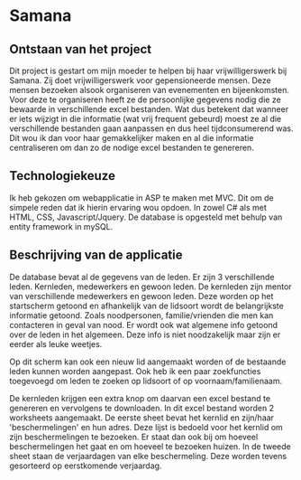 # Samana



Ontstaan van het project
------------------------
Dit project is gestart om mijn moeder te helpen bij haar vrijwilligerswerk bij Samana. Zij doet vrijwilligerswerk voor gepensioneerde mensen. Deze mensen bezoeken alsook organiseren van evenementen en bijeenkomsten. Voor deze te organiseren heeft ze de persoonlijke gegevens nodig die ze bewaarde in verschillende excel bestanden. Wat dus betekent dat wanneer er iets wijzigt in die informatie (wat vrij frequent gebeurd) moest ze al die verschillende bestanden gaan aanpassen en dus heel tijdconsumerend was. Dit wou ik dan voor haar gemakkelijker maken en al die informatie centraliseren om dan zo de nodige excel bestanden te genereren. 



Technologiekeuze
----------------
Ik heb gekozen om webapplicatie in ASP te maken met MVC. Dit om de simpele reden dat ik hierin ervaring wou opdoen. In zowel C# als met HTML, CSS, Javascript/Jquery. De database is opgesteld met behulp van entity framework in mySQL. 



Beschrijving van de applicatie
------------------------------
De database bevat al de gegevens van de leden. Er zijn 3 verschillende leden. Kernleden, medewerkers en gewoon leden. De kernleden zijn mentor van verschillende medewerkers en gewoon leden. Deze worden op het startscherm getoond en afhankelijk van de lidsoort wordt de belangrijkste informatie getoond. Zoals noodpersonen, familie/vrienden die men kan contacteren in geval van nood. Er wordt ook wat algemene info getoond over de leden in het algemeen. Deze info is niet noodzakelijk maar zijn er eerder als leuke weetjes.

Op dit scherm kan ook een nieuw lid aangemaakt worden of de bestaande leden kunnen worden aangepast. Ook heb ik een paar zoekfuncties toegevoegd om leden te zoeken op lidsoort of op voornaam/familienaam.

De kernleden krijgen een extra knop om daarvan een excel bestand te genereren en vervolgens te downloaden. In dit excel bestand worden 2 worksheets aangemaakt. 
De eerste sheet bevat het kernlid en zijn/haar 'beschermelingen' en hun adres. Deze lijst is bedoeld voor het kernlid om zijn beschermelingen te bezoeken. Er staat dan ook bij om hoeveel beschermelingen het gaat en om hoeveel te bezoeken huizen.
In de tweede sheet staan de verjaardagen van elke beschermeling. Deze worden tevens gesorteerd op eerstkomende verjaardag. 

